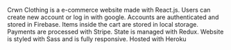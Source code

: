 Crwn Clothing is a e-commerce website made with React.js. Users can create new account or log in with google. Accounts are authenticated and stored in Firebase. Items inside the cart are stored in local storage. Payments are processed with Stripe. State is managed with Redux. Website is styled with Sass and is fully responsive. Hosted with Heroku
